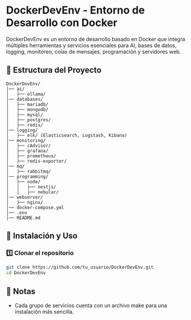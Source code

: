 # DockerDevEnv - Entorno de Desarrollo con Docker

DockerDevEnv es un entorno de desarrollo basado en Docker que integra múltiples herramientas y servicios esenciales para AI, bases de datos, logging, monitoreo, colas de mensajes, programación y servidores web.

## 📂 Estructura del Proyecto
```
DockerDevEnv/
│── ai/
│   ├── ollama/
│── databases/
│   ├── mariadb/
│   ├── mongodb/
│   ├── mysql/
│   ├── postgres/
│   ├── redis/
│── logging/
│   ├── elk/ (Elasticsearch, Logstash, Kibana)
│── monitoring/
│   ├── cAdvisor/
│   ├── grafana/
│   ├── prometheus/
│   ├── redis-exporter/
│── mq/
│   ├── rabbitmq/
│── programming/
│   ├── node/
│   │   ├── nestjs/
│   │   ├── nebular/
│── webserver/
│   ├── nginx/
│── docker-compose.yml
│── .env
│── README.md
```

## 🚀 Instalación y Uso

### 1️⃣ Clonar el repositorio
```bash
git clone https://github.com/tu_usuario/DockerDevEnv.git
cd DockerDevEnv
```

## 📌 Notas
- Cada grupo de servicios cuenta con un archivo make para una instalación más sencilla.

